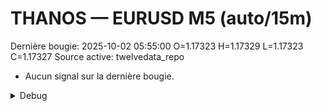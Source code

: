 # THANOS — EURUSD M5 (auto/15m)
Dernière bougie: 2025-10-02 05:55:00  O=1.17323  H=1.17329  L=1.17323  C=1.17327
Source active: twelvedata_repo

- Aucun signal sur la dernière bougie.

<details><summary>Debug</summary>

- TD_API_KEY manquant.

</details>